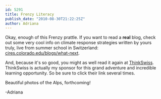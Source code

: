 ```yaml
---
id: 5291
title: Frenzy Literacy
publish_date: "2010-08-30T21:22:25Z"
author: Adriana
---
```

Okay, enough of this Frenzy prattle. If you want to read a **real** blog, check out some very cool info on climate response strategies written by yours truly, live from summer school in Switzerland: [cires.colorado.edu/blogs/what-next](http://cires.colorado.edu/blogs/what-next/).

And, because it's so good, you might as well read it again at [ThinkSwiss](http://thinkswiss.org/brainstormblog/). ThinkSwiss is actually my sponsor for this grand adventure and incredible learning opportunity. So be sure to click their link several times.

Beautiful photos of the Alps, forthcoming!

\-Adriana
